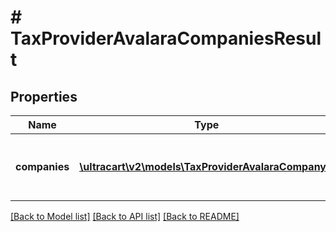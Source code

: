# # TaxProviderAvalaraCompaniesResult

## Properties

Name | Type | Description | Notes
------------ | ------------- | ------------- | -------------
**companies** | [**\ultracart\v2\models\TaxProviderAvalaraCompany[]**](TaxProviderAvalaraCompany.md) | Tax companies configured by the merchant | [optional]

[[Back to Model list]](../../README.md#models) [[Back to API list]](../../README.md#endpoints) [[Back to README]](../../README.md)
